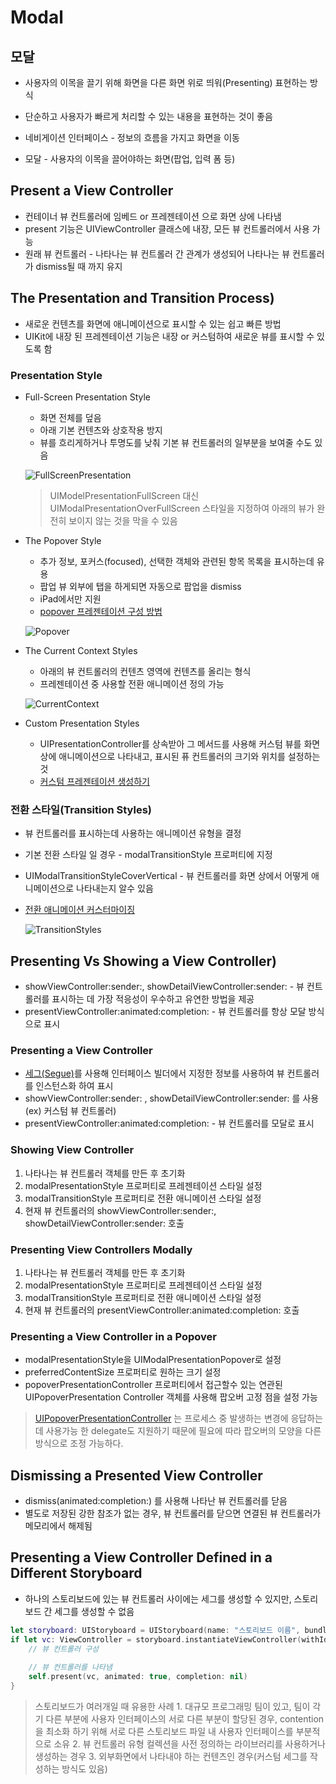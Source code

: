 # Modal

## 모달
- 사용자의 이목을 끌기 위해 화면을 다른 화면 위로 띄워(Presenting) 표현하는 방식
- 단순하고 사용자가 빠르게 처리할 수 있는 내용을 표현하는 것이 좋음

- 네비게이션 인터페이스 - 정보의 흐름을 가지고 화면을 이동
- 모달 - 사용자의 이목을 끌어야하는 화면(팝업, 입력 폼 등)

## Present a View Controller
- 컨테이너 뷰 컨트롤러에 임베드 or 프레젠테이션 으로 화면 상에 나타냄
- present 기능은 UIViewController 클래스에 내장, 모든 뷰 컨트롤러에서 사용 가능
- 원래 뷰 컨트롤러 - 나타나는 뷰 컨트롤러 간 관계가 생성되어 나타나는 뷰 컨트롤러가 dismiss될 때 까지 유지

## The Presentation and Transition Process)
- 새로운 컨텐츠를 화면에 애니메이션으로 표시할 수 있는 쉽고 빠른 방법
- UIKit에 내장 된 프레젠테이션 기능은 내장 or 커스텀하여 새로운 뷰를 표시할 수 있도록 함
 
 ### Presentation Style
- Full-Screen Presentation Style
    - 화면 전체를 덮음
    - 아래 기본 컨텐츠와 상호작용 방지
    - 뷰를 흐리게하거나 투명도를 낮춰 기본 뷰 컨트롤러의 일부분을 보여줄 수도 있음
    
    ![FullScreenPresentation](./Images/FullScreenPresentation.png)
    
    > UIModelPresentationFullScreen 대신 UIModalPresentationOverFullScreen 스타일을 지정하여 아래의 뷰가 완전히 보이지 않는 것을 막을 수 있음

- The Popover Style
    - 추가 정보, 포커스(focused), 선택한 객체와 관련된 항목 목록을 표시하는데 유용
    - 팝업 뷰 외부에 탭을 하게되면 자동으로 팝업을 dismiss
    - iPad에서만 지원
    - [popover 프레젠테이션 구성 방법](https://developer.apple.com/library/archive/featuredarticles/ViewControllerPGforiPhoneOS/PresentingaViewController.html#//apple_ref/doc/uid/TP40007457-CH14-SW13)
    
    ![Popover](./Images/Popover.png)

- The Current Context Styles
    - 아래의 뷰 컨트롤러의 컨텐츠 영역에 컨텐츠를 올리는 형식
    - 프레젠테이션 중 사용할 전환 애니메이션 정의 가능

    ![CurrentContext](./Images/CurrentContext.png)


- Custom Presentation Styles
    - UIPresentationController를 상속받아 그 메서드를 사용해 커스텀 뷰를 화면상에 애니메이션으로 나타내고, 표시된 퓨 컨트롤러의 크기와 위치를 설정하는 것
    - [커스텀 프레젠테이션 생성하기](https://developer.apple.com/library/archive/featuredarticles/ViewControllerPGforiPhoneOS/DefiningCustomPresentations.html#//apple_ref/doc/uid/TP40007457-CH25-SW1)

### 전환 스타일(Transition Styles)
- 뷰 컨트롤러를 표시하는데 사용하는 애니메이션 유형을 결정
- 기본 전환 스타일 일 경우 - modalTransitionStyle 프로퍼티에 지정
- UIModalTransitionStyleCoverVertical - 뷰 컨트롤러를 화면 상에서 어떻게 애니메이션으로 나타내는지 알수 있음
- [전환 애니메이션 커스터마이징](https://developer.apple.com/library/archive/featuredarticles/ViewControllerPGforiPhoneOS/CustomizingtheTransitionAnimations.html#//apple_ref/doc/uid/TP40007457-CH16-SW1)

    ![TransitionStyles](./Images/TransitionStyles.png)


## Presenting Vs Showing a View Controller)
- showViewController:sender:, showDetailViewController:sender:  - 뷰 컨트롤러를 표시하는 데 가장 적응성이 우수하고 유연한 방법을 제공
- presentViewController:animated:completion: - 뷰 컨트롤러를 항상 모달 방식으로 표시

### Presenting a View Controller
 - [세그(Segue)](https://developer.apple.com/library/archive/featuredarticles/ViewControllerPGforiPhoneOS/UsingSegues.html#//apple_ref/doc/uid/TP40007457-CH15-SW1)를 사용해 인터페이스 빌더에서 지정한 정보를 사용하여 뷰 컨트롤러를 인스턴스화 하여 표시
 - showViewController:sender: , showDetailViewController:sender: 를 사용(ex) 커스텀 뷰 컨트롤러)
 - presentViewController:animated:completion: - 뷰 컨트롤러를 모달로 표시

### Showing View Controller
1. 나타나는 뷰 컨트롤러 객체를 만든 후 초기화
2. modalPresentationStyle 프로퍼티로 프레젠테이션 스타일 설정
3. modalTransitionStyle 프로퍼티로 전환 애니메이션 스타일 설정
4. 현재 뷰 컨트롤러의 showViewController:sender:,  showDetailViewController:sender: 호출

### Presenting View Controllers Modally
1. 나타나는 뷰 컨트롤러 객체를 만든 후 초기화
2. modalPresentationStyle 프로퍼티로 프레젠테이션 스타일 설정
3. modalTransitionStyle 프로퍼티로 전환 애니메이션 스타일 설정
4. 현재 뷰 컨트롤러의 presentViewController:animated:completion:  호출

### Presenting a View Controller in a Popover
- modalPresentationStyle을 UIModalPresentationPopover로 설정 
- preferredContentSize 프로퍼티로 원하는 크기 설정
- popoverPresentationController 프로퍼티에서 접근할수 있는 연관된 UIPopoverPresentation Controller 객체를 사용해 팝오버 고정 점을 설정 가능

> [UIPopoverPresentationController](https://developer.apple.com/documentation/uikit/uipopoverpresentationcontroller) 는 프로세스 중 발생하는 변경에 응답하는데 사용가능 한 delegate도 지원하기 때문에 필요에 따라 팝오버의 모양을 다른 방식으로 조정 가능하다.


## Dismissing a Presented View Controller
- dismiss(animated:completion:) 를 사용해 나타난 뷰 컨트롤러를 닫음
- 별도로 저장된 강한 참조가 없는 경우, 뷰 컨트롤러를 닫으면 연결된 뷰 컨트롤러가 메모리에서 해제됨


## Presenting a View Controller Defined in a Different Storyboard
- 하나의 스토리보드에 있는 뷰 컨트롤러 사이에는 세그를 생성할 수 있지만, 스토리보드 간 세그를 생성할 수 없음
```swift
let storyboard: UIStoryboard = UIStoryboard(name: "스토리보드 이름", bundle: nil)
if let vc: ViewController = storyboard.instantiateViewController(withIdentifier: "ViewController") as? ViewController {
    // 뷰 컨트롤러 구성
    
    // 뷰 컨트롤러를 나타냄
    self.present(vc, animated: true, completion: nil)
}
```

>  스토리보드가 여러개일 때 유용한 사례
    1. 대규모 프로그래밍 팀이 있고, 팀이 각기 다른 부분에 사용자 인터페이스의 서로 다른 부분이 할당된 경우, contention을 최소화 하기 위해 서로 다른 스토리보드 파일 내 사용자 인터페이스를 부분적으로 소유
    2. 뷰 컨트롤러 유형 컬렉션을 사전 정의하는 라이브러리를 사용하거나 생성하는 경우
    3. 외부화면에서 나타내야 하는 컨텐츠인 경우(커스텀 세그를 작성하는 방식도 있음)
